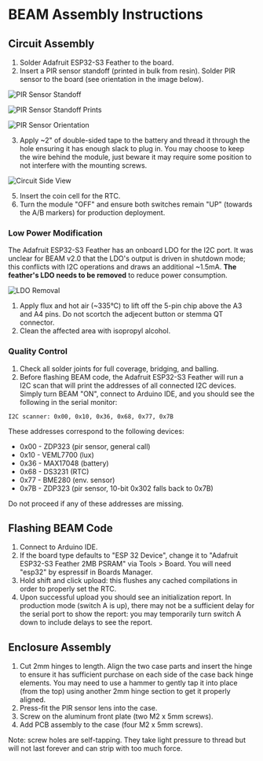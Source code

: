 # BEAM Assembly Instructions

## Circuit Assembly

1. Solder Adafruit ESP32-S3 Feather to the board.
2. Insert a PIR sensor standoff (printed in bulk from resin). Solder PIR sensor to the board (see orientation in the image below).

![PIR Sensor Standoff](BEAM_PIR_standoff.jpg)

![PIR Sensor Standoff Prints](BEAM_PIR_standoff_prints.jpg)

![PIR Sensor Orientation](BEAM_pir_polarity.jpg)

3. Apply ~2" of double-sided tape to the battery and thread it through the hole ensuring it has enough slack to plug in. You may choose to keep the wire behind the module, just beware it may require some position to not interfere with the mounting screws.

![Circuit Side View](BEAM_circuit_side.jpg)

5. Insert the coin cell for the RTC.
6. Turn the module "OFF" and ensure both switches remain "UP" (towards the A/B markers) for production deployment.

### Low Power Modification

The Adafruit ESP32-S3 Feather has an onboard LDO for the I2C port. It was unclear for BEAM v2.0 that the LDO's output is driven in shutdown mode; this conflicts with I2C operations and draws an additional ~1.5mA. **The feather's LDO needs to be removed** to reduce power consumption.

![LDO Removal](BEAM_chip_removal.jpg)

1. Apply flux and hot air (~335°C) to lift off the 5-pin chip above the A3 and A4 pins. Do not scortch the adjecent button or stemma QT connector.
2. Clean the affected area with isopropyl alcohol.

### Quality Control

1. Check all solder joints for full coverage, bridging, and balling.
2. Before flashing BEAM code, the Adafruit ESP32-S3 Feather will run a I2C scan that will print the addresses of all connected I2C devices. Simply turn BEAM "ON", connect to Arduino IDE, and you should see the following in the serial monitor:

```
I2C scanner: 0x00, 0x10, 0x36, 0x68, 0x77, 0x7B
```

These addresses correspond to the following devices:

- 0x00 - ZDP323 (pir sensor, general call)
- 0x10 - VEML7700 (lux)
- 0x36 - MAX17048 (battery)
- 0x68 - DS3231 (RTC)
- 0x77 - BME280 (env. sensor)
- 0x7B - ZDP323 (pir sensor, 10-bit 0x302 falls back to 0x7B)

Do not proceed if any of these addresses are missing.

## Flashing BEAM Code

1. Connect to Arduino IDE.
2. If the board type defaults to "ESP 32 Device", change it to "Adafruit ESP32-S3 Feather 2MB PSRAM" via Tools > Board. You will need "esp32" by espressif in Boards Manager.
3. Hold shift and click upload: this flushes any cached compilations in order to properly set the RTC.
4. Upon successful upload you should see an initialization report. In production mode (switch A is up), there may not be a sufficient delay for the serial port to show the report: you may temporarily turn switch A down to include delays to see the report.

## Enclosure Assembly

1. Cut 2mm hinges to length. Align the two case parts and insert the hinge to ensure it has sufficient purchase on each side of the case back hinge elements. You may need to use a hammer to gently tap it into place (from the top) using another 2mm hinge section to get it properly aligned.
2. Press-fit the PIR sensor lens into the case.
3. Screw on the aluminum front plate (two M2 x 5mm screws).
4. Add PCB assembly to the case (four M2 x 5mm screws).

Note: screw holes are self-tapping. They take light pressure to thread but will not last forever and can strip with too much force.